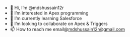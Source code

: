 - 👋 Hi, I’m @mdshussain12r
- 👀 I’m interested in Apex programming
- 🌱 I’m currently learning Salesforce
- 💞️ I’m looking to collaborate on Apex & Triggers
- 📫 How to reach me email@mdshussain12r@gmail.com

<!---
mdshussain12r/mdshussain12r is a ✨ special ✨ repository because its `README.md` (this file) appears on your GitHub profile.
You can click the Preview link to take a look at your changes.
--->
